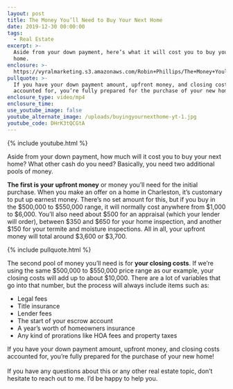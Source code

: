 ```yaml
---
layout: post
title: The Money You’ll Need to Buy Your Next Home
date: 2019-12-30 00:00:00
tags:
  - Real Estate
excerpt: >-
  Aside from your down payment, here’s what it will cost you to buy your next
  home.
enclosure: >-
  https://vyralmarketing.s3.amazonaws.com/Robin+Phillips/The+Money+Youll+Need+to+Buy+Your+Next+Home+(1).mp4
pullquote: >-
  If you have your down payment amount, upfront money, and closing costs
  accounted for, you’re fully prepared for the purchase of your new home!
enclosure_type: video/mp4
enclosure_time:
use_youtube_image: false
youtube_alternate_image: /uploads/buyingyournexthome-yt-1.jpg
youtube_code: DHrK3tQCGtA
---
```


{% include youtube.html %}

Aside from your down payment, how much will it cost you to buy your next home? What other cash do you need? Basically, you need two additional pools of money.&nbsp;

**The first is your upfront money**&nbsp;or money you’ll need for the initial purchase. When you make an offer on a home in Charleston, it’s customary to put up earnest money. There’s no set amount for this, but if you buy in the $500,000 to $550,000 range, it will normally cost anywhere from $1,000 to $6,000. You’ll also need about $500 for an appraisal (which your lender will order), between $350 and $650 for your home inspection, and another $150 for your termite and moisture inspections. All in all, your upfront money will total around $3,600 or $3,700.

{% include pullquote.html %}

The second pool of money you’ll need is for **your closing costs**. If we’re using the same $500,000 to $550,000 price range as our example, your closing costs will add up to about $10,000. There are a lot of variables that go into that number, but the process will always include items such as:

* Legal fees&nbsp;
* Title insurance&nbsp;
* Lender fees&nbsp;
* The start of your escrow account&nbsp;
* A year’s worth of homeowners insurance&nbsp;
* Any kind of prorations like HOA fees and property taxes

If you have your down payment amount, upfront money, and closing costs accounted for, you’re fully prepared for the purchase of your new home\!&nbsp;<br>&nbsp;<br>If you have any questions about this or any other real estate topic, don’t hesitate to reach out to me. I’d be happy to help you.